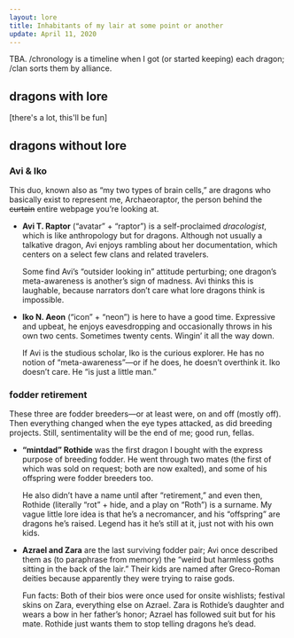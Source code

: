 ```yaml
---
layout: lore
title: Inhabitants of my lair at some point or another
update: April 11, 2020
---
```

TBA. /chronology is a timeline when I got (or started keeping) each dragon; /clan sorts them by alliance.

## dragons with lore

\[there's a lot, this'll be fun]

## dragons without lore

### Avi & Iko

This duo, known also as “my two types of brain cells,” are dragons who basically exist to represent me, Archaeoraptor, the person behind the ~~curtain~~ entire webpage you’re looking at.

- <span id="avi"><b>Avi T. Raptor</b></span> (“avatar” + “raptor”) is a self-proclaimed <i>dracologist</i>, which is like anthropology but for dragons. Although not usually a talkative dragon, Avi enjoys rambling about her documentation, which centers on <!--[-->a select few clans<!--](/lore/clans/by-clan)--> and related travelers.

	Some find Avi’s “outsider looking in” attitude perturbing; one dragon’s meta-awareness is another’s sign of madness. Avi thinks this is laughable, because narrators don’t care what lore dragons think is impossible.

- <b>Iko N. Aeon</b> (“icon” + “neon”) is here to have a good time. Expressive and upbeat, he enjoys eavesdropping and occasionally throws in his own two cents. Sometimes twenty cents. Wingin’ it all the way down.
	
	If Avi is the studious scholar, Iko is the curious explorer. He has no notion of “meta-awareness”—or if he does, he doesn’t overthink it. Iko doesn’t care. He “is just a little man.”

### fodder retirement

These three are fodder breeders—or at least were, on and off (mostly off). Then everything changed when the eye types attacked, as did breeding projects. Still, sentimentality will be the end of me; good run, fellas.

- <b>“mintdad” Rothide</b> was the first dragon I bought with the express purpose of breeding fodder. He went through two mates (the first of which was sold on request; both are now exalted), and some of his offspring were fodder breeders too.
	
	He also didn’t have a name until after “retirement,” and even then, Rothide (literally “rot” + hide, and a play on “Roth”) is a surname. My vague little lore idea is that he’s a necromancer, and his “offspring” are dragons he’s raised. Legend has it he’s still at it, just not with his own kids.
	
- <b>Azrael and Zara</b> are the last surviving fodder pair; Avi once described them as (to paraphrase from memory) the “weird but harmless goths sitting in the back of the lair.” Their kids are named after Greco-Roman deities because apparently they were trying to raise gods.
	
	Fun facts: Both of their bios were once used for onsite wishlists; festival skins on Zara, everything else on Azrael. Zara is Rothide’s daughter and wears a bow in her father’s honor; Azrael has followed suit but for his mate. Rothide just wants them to stop telling dragons he’s dead.
